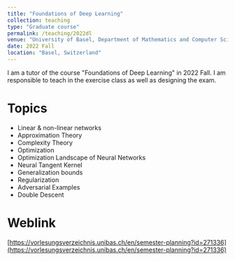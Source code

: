```yaml
---
title: "Foundations of Deep Learning"
collection: teaching
type: "Graduate course"
permalink: /teaching/2022dl
venue: "University of Basel, Department of Mathematics and Computer Science"
date: 2022 Fall
location: "Basel, Switzerland"
---
```


I am a tutor of the course "Foundations of Deep Learning" in 2022 Fall. I am responsible to teach in the exercise class as well as designing the exam.

Topics
======
* Linear & non-linear networks
* Approximation Theory
* Complexity Theory
* Optimization
* Optimization Landscape of Neural Networks
* Neural Tangent Kernel
* Generalization bounds
* Regularization
* Adversarial Examples
* Double Descent

Weblink
======
[https://vorlesungsverzeichnis.unibas.ch/en/semester-planning?id=271336](https://vorlesungsverzeichnis.unibas.ch/en/semester-planning?id=271336)
